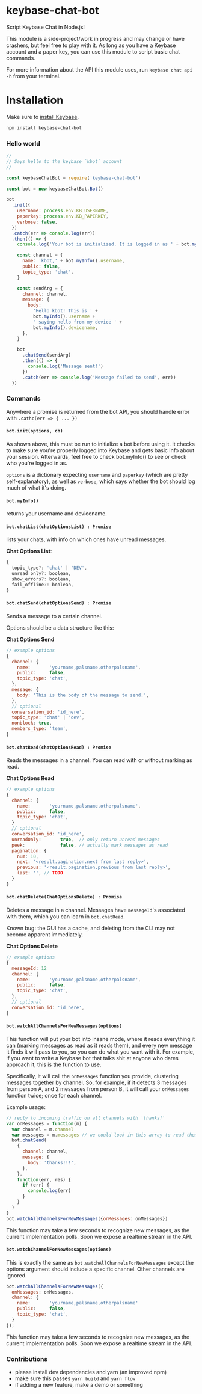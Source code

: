 # keybase-chat-bot

Script Keybase Chat in Node.js!

This module is a side-project/work in progress and may change or have crashers, but feel free to play with it. As long as you have a Keybase account and a paper key, you can use this module to script basic chat commands.

For more information about the API this module uses, run `keybase chat api -h` from your terminal.

# Installation

Make sure to [install Keybase](https://keybase.io/download).

```bash
npm install keybase-chat-bot
```

### Hello world

```javascript
//
// Says hello to the keybase `kbot` account
//

const keybaseChatBot = require('keybase-chat-bot')

const bot = new keybaseChatBot.Bot()

bot
  .init({
    username: process.env.KB_USERNAME,
    paperkey: process.env.KB_PAPERKEY,
    verbose: false,
  })
  .catch(err => console.log(err))
  .then(() => {
    console.log('Your bot is initialized. It is logged in as ' + bot.myInfo().username)

    const channel = {
      name: 'kbot,' + bot.myInfo().username,
      public: false,
      topic_type: 'chat',
    }

    const sendArg = {
      channel: channel,
      message: {
        body:
          'Hello kbot! This is ' +
          bot.myInfo().username +
          ' saying hello from my device ' +
          bot.myInfo().devicename,
      },
    }

    bot
      .chatSend(sendArg)
      .then(() => {
        console.log('Message sent!')
      })
      .catch(err => console.log('Message failed to send', err))
  })
```

### Commands

Anywhere a promise is returned from the bot API, you should handle error with `.cathc(err => { ... })`

#### `bot.init(options, cb)`

As shown above, this must be run to initialize a bot before using it. It checks to make sure you're properly logged into Keybase and gets basic info about your session. Afterwards, feel free to check bot.myInfo() to see or check who you're logged in as.

`options` is a dictionary expecting `username` and `paperkey` (which are pretty self-explanatory), as well as `verbose`, which says whether the bot should log much of what it's doing.

#### `bot.myInfo()`

returns your username and devicename.

#### `bot.chatList(chatOptionsList) : Promise`

lists your chats, with info on which ones have unread messages.

**Chat Options List**:

```javascript
{
  topic_type?: 'chat' | 'DEV',
  unread_only?: boolean,
  show_errors?: boolean,
  fail_offline?: boolean,
}
```

#### `bot.chatSend(chatOptionsSend) : Promise`

Sends a message to a certain channel.

Options should be a data structure like this:

**Chat Options Send**

```javascript
// example options
{
  channel: {
    name:       'yourname,palsname,otherpalsname',
    public:     false,
    topic_type: 'chat',
  },
  message: {
    body: 'This is the body of the message to send.',
  },
  // optional
  conversation_id: 'id_here',
  topic_type: 'chat' | 'dev',
  nonblock: true,
  members_type: 'team',
}
```

#### `bot.chatRead(chatOptionsRead) : Promise`

Reads the messages in a channel. You can read with or without marking as read.

**Chat Options Read**

```javascript
// example options
{
  channel: {
    name:       'yourname,palsname,otherpalsname',
    public:     false,
    topic_type: 'chat',
  }
  // optional
  conversation_id: 'id_here',
  unreadOnly:       true,  // only return unread messages
  peek:             false, // actually mark messages as read
  pagination: {
    num: 10,
    next: '<result.pagination.next from last reply>',
    previous: '<result.pagination.previous from last reply>',
    last: '', // TODO
  }
}
```

#### `bot.chatDelete(ChatOptionsDelete) : Promise`

Deletes a message in a channel. Messages have `messageId`'s associated with them, which you can learn in `bot.chatRead`.

Known bug: the GUI has a cache, and deleting from the CLI may not become apparent immediately.

**Chat Options Delete**

```javascript
// example options
{
  messageId: 12
  channel: {
    name:       'yourname,palsname,otherpalsname',
    public:     false,
    topic_type: 'chat',
  },
  // optional
  conversation_id: 'id_here',
}
```

#### `bot.watchAllChannelsForNewMessages(options)`

This function will put your bot into insane mode, where it reads everything it can (marking messages as read as it reads them), and every new message it finds it will pass to you, so you can do what you want with it. For example, if you want to write a Keybase bot that talks shit at anyone who dares approach it, this is the function to use.

Specifically, it will call the `onMessages` function you provide, clustering messages together by channel. So, for example, if it detects 3 messages from person A, and 2 messages from person B, it will call your `onMessages` function twice; once for each channel.

Example usage:

```javascript
// reply to incoming traffic on all channels with 'thanks!'
var onMessages = function(m) {
  var channel = m.channel
  var messages = m.messages // we could look in this array to read them and write custom replies
  bot.chatSend(
    {
      channel: channel,
      message: {
        body: 'thanks!!!',
      },
    },
    function(err, res) {
      if (err) {
        console.log(err)
      }
    }
  )
}
bot.watchAllChannelsForNewMessages({onMessages: onMessages})
```

This function may take a few seconds to recognize new messages, as the current implementation polls. Soon we expose a realtime stream in the API.

#### `bot.watchChannelForNewMessages(options)`

This is exactly the same as `bot.watchAllChannelsForNewMessages` except the options argument should include a specific channel. Other channels are ignored.

```javascript
bot.watchAllChannelsForNewMessages({
  onMessages: onMessages,
  channel: {
    name:       'yourname,palsname,otherpalsname'
    public:     false,
    topic_type: 'chat',
  }
});
```

This function may take a few seconds to recognize new messages, as the current implementation polls. Soon we expose a realtime stream in the API.

### Contributions

- please install dev dependencies and yarn (an improved npm)
- make sure this passes `yarn build` and `yarn flow`
- if adding a new feature, make a demo or something
